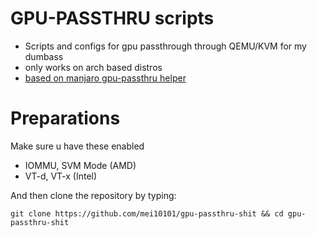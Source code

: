 # GPU-PASSTHRU scripts
- Scripts and configs for gpu passthrough through QEMU/KVM for my dumbass
- only works on arch based distros
- [based on manjaro gpu-passthru helper](https://github.com/pavolelsig/manjaro_helper_2021)

# Preparations
Make sure u have these enabled
- IOMMU, SVM Mode (AMD) 
- VT-d, VT-x (Intel) 

And then clone the repository by typing:
```
git clone https://github.com/mei10101/gpu-passthru-shit && cd gpu-passthru-shit
```
